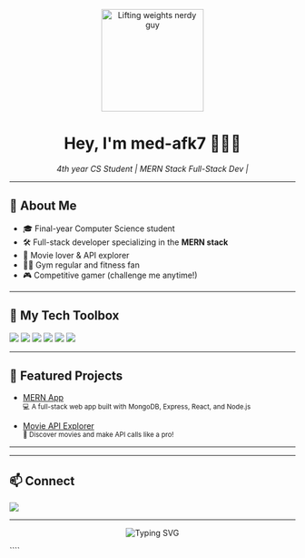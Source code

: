 
<!-- Hi there 👋 I'm med-afk7! -->

<p align="center">
  <img src="https://media.giphy.com/media/13FrpeVH09Zrb2/giphy.gif" width="180" alt="Lifting weights nerdy guy"/>
</p>

<h1 align="center">Hey, I'm med-afk7 👨‍💻💪</h1>
<p align="center">
  <em>4th year CS Student | MERN Stack Full-Stack Dev | </em>
</p>

---

## 🚀 About Me

- 🎓 Final-year Computer Science student 
- 🛠️ Full-stack developer specializing in the **MERN stack**
- 🍿 Movie lover & API explorer
- 🏋️‍♂️ Gym regular and fitness fan
- 🎮 Competitive gamer (challenge me anytime!)

---

## 🧰 My Tech Toolbox

<img src="https://img.shields.io/badge/Stack-MERN-green?style=for-the-badge&logo=mongodb&logoColor=white" />
<img src="https://img.shields.io/badge/JavaScript-F7DF1E?style=for-the-badge&logo=javascript&logoColor=black" />
<img src="https://img.shields.io/badge/React-61DAFB?style=for-the-badge&logo=react&logoColor=black" />
<img src="https://img.shields.io/badge/Node.js-339933?style=for-the-badge&logo=node.js&logoColor=white" />
<img src="https://img.shields.io/badge/Express.js-404D59?style=for-the-badge" />
<img src="https://img.shields.io/badge/MongoDB-4EA94B?style=for-the-badge&logo=mongodb&logoColor=white" />

---

## 📌 Featured Projects

- [MERN App](https://github.com/med-afk7/mern-app)  
  <sup>💻 A full-stack web app built with MongoDB, Express, React, and Node.js</sup>

- [Movie API Explorer](https://github.com/med-afk7/movie-api-calling)  
  <sup>🍿 Discover movies and make API calls like a pro!</sup>

---



---

## 📫 Connect

<p align="left">
  <a href="mailto:ahmedwaleedarman7@gmail.com"><img src="https://img.shields.io/badge/Email-D14836?style=flat&logo=gmail&logoColor=white"/></a>
</p>

---

<p align="center">
  <img src="https://readme-typing-svg.demolab.com?font=Fira+Code&duration=2500&pause=1000&color=13C2F8&center=true&vCenter=true&width=435&lines=Code+Hard%2C+Lift+Harder!+💪🤓;Building+something+awesome...;Let's+connect+and+collaborate!+🚀" alt="Typing SVG" />
</p>
````
